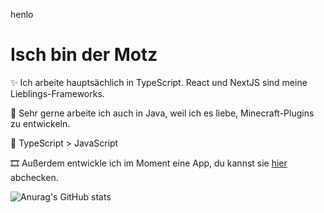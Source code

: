 henlo

# Isch bin der Motz 

✨ Ich arbeite hauptsächlich in TypeScript. React und NextJS sind meine Lieblings-Frameworks. 

🎈 Sehr gerne arbeite ich auch in Java, weil ich es liebe, Minecraft-Plugins zu entwickeln.

💎 TypeScript > JavaScript

🎞 Außerdem entwickle ich im Moment eine App, du kannst sie [hier](https://furt.app) abchecken.

![Anurag's GitHub stats](https://github-readme-stats.vercel.app/api?username=motz0815&count_private=true&show_icons=true&theme=tokyonight)
